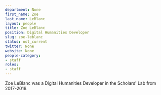 ```yaml
---
department: None
first_name: Zoe
last_name: LeBlanc
layout: people
title: Zoe LeBlanc
position: Digital Humanities Developer
slug: zoe-leblanc
status: not_current
twitter: None
website: None
people-category:
- staff
roles:
- staff
---
```

Zoe LeBlanc was a Digital Humanities Developer in the Scholars' Lab from 2017-2019.
